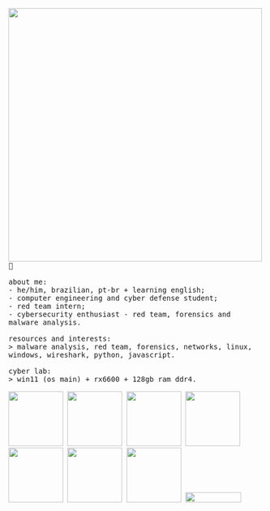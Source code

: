 <p float="left">
 <img src="https://i.imgur.com/XNTrjOd.jpeg" width="500" align="left">
  <p float="left">
    <samp>
     <br>
     <br>
      🥸
      <br>
      <br>
      about me:<br>
             - he/him, brazilian, pt-br + learning english;<br>
             - computer engineering and cyber defense student;<br>
             - red team intern;<br>
             - cybersecurity enthusiast - red team, forensics and malware analysis.<br>
      <br>
      resources and interests:<br>
          > malware analysis, red team, forensics, networks, linux, windows, wireshark, python, javascript.
      <br>
      <br>
      cyber lab:<br>
        > win11 (os main) + rx6600 + 128gb ram ddr4.
      <br>
     <br>
     <img src="https://img.shields.io/badge/-Kali%20Linux-%23557C94?style=for-the-badge&logo=kalilinux&logoColor=white" width="108">
     <img src="https://img.shields.io/badge/-Wireshark-%231679A7?style=for-the-badge&logo=wireshark&logoColor=white" width="108">
     <img src="https://img.shields.io/badge/-TryHackMe-%23212C42?style=for-the-badge&logo=tryhackme&logoColor=white" width="108">
     <img src="https://img.shields.io/badge/-HackTheBox-%239FEF00?style=for-the-badge&logo=hackthebox&logoColor=white" width="108">
     <img src="https://img.shields.io/badge/-Bugcrowd-%23F26822?style=for-the-badge&logo=bugcrowd&logoColor=white" width="108">
     <img src="https://img.shields.io/badge/-HackerOne-%23494649?style=for-the-badge&logo=hackerone&logoColor=white" width="108">
     <img src="https://img.shields.io/badge/-Hackaday-%231A1A1A?style=for-the-badge&logo=hackaday&logoColor=white" width="108">
       <a href="https://github.com/antonkomarev/github-profile-views-counter">
    <img src="https://komarev.com/ghpvc/?username=gabrielftanaka" width="110" height="20em">
    </samp>
  </p>
</p>

